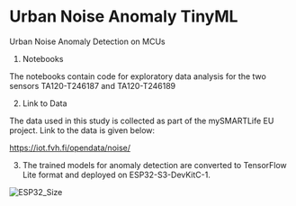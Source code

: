 # Urban Noise Anomaly TinyML
Urban Noise Anomaly Detection on MCUs


1. Notebooks

The notebooks contain code for exploratory data analysis for the two sensors TA120-T246187 and TA120-T246189

2. Link to Data

The data used in this study is collected as part of the mySMARTLife EU project. Link to the data is given below:

https://iot.fvh.fi/opendata/noise/

3. The trained models for anomaly detection are converted to TensorFlow Lite format and deployed on ESP32-S3-DevKitC-1.

![ESP32_Size](https://user-images.githubusercontent.com/28217709/235654251-71612886-99cd-4cca-a374-95d0d22cff96.jpg)
